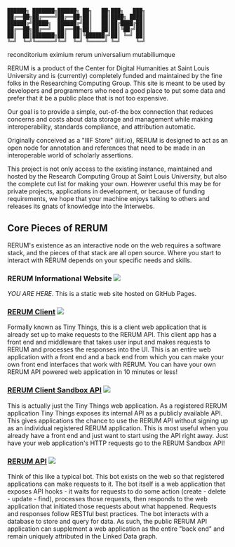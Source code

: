 ```
██████╗ ███████╗██████╗ ██╗   ██╗███╗   ███╗
██╔══██╗██╔════╝██╔══██╗██║   ██║████╗ ████║
██████╔╝█████╗  ██████╔╝██║   ██║██╔████╔██║
██╔══██╗██╔══╝  ██╔══██╗██║   ██║██║╚██╔╝██║
██║  ██║███████╗██║  ██║╚██████╔╝██║ ╚═╝ ██║
╚═╝  ╚═╝╚══════╝╚═╝  ╚═╝ ╚═════╝ ╚═╝     ╚═╝
```
reconditorium eximium rerum universalium mutabiliumque

RERUM is a product of the Center for Digital Humanities at Saint Louis
        University and is (currently) completely funded and maintained by the
        fine folks in the Researching Computing Group. This site is meant to be used by
        developers and programmers who need a good place to put some data and
        prefer that it be a public place that is not too expensive.
        
Our goal is to provide a simple, out-of-the box connection that reduces
        concerns and costs about data storage and management while making
        interoperability, standards compliance, and attribution automatic.
        
Originally conceived as a "IIIF Store" (iiif.io), RERUM is designed to act as an
open node for annotation and references that need to be made in an interoperable
world of scholarly assertions.

This project is not only access to the existing instance, maintained and hosted by
the Research Computing Group at Saint Louis University, but
also the complete cut list for making your own. However useful this may be for private
projects, applications in development, or because of funding requirements, we
hope that your machine enjoys talking to others and releases its gnats of
knowledge into the Interwebs.

## Core Pieces of RERUM
RERUM's existence as an interactive node on the web requires a software stack, and the pieces of that stack are all open source.
Where you start to interact with RERUM depends on your specific needs and skills.

### RERUM Informational Website <a href='https://github.com/CenterForDigitalHumanities/rerum'> <img src="https://github.githubassets.com/images/modules/logos_page/GitHub-Mark.png"/></a>
_YOU ARE HERE_.  This is a static web site hosted on GitHub Pages.

### [RERUM Client](https://tiny.rerum.io) <a href='https://github.com/CenterForDigitalHumanities/TinyNode'> <img src="https://github.githubassets.com/images/modules/logos_page/GitHub-Mark.png"/></a>
Formally known as Tiny Things, this is a client web application that is already set up to make requests to the RERUM API.  This client app has a front end and middleware that takes user input and makes requests to RERUM and processes the responses into the UI.  This is an entire web application with a front end and a back end from which you can make your own front end interfaces that work with RERUM.  You can have your own RERUM API powered web application in 10 minutes or less!

### [RERUM Client Sandbox API](https://store.rerum.io/v1/API.html#tldr-i-just-want-to-use-it) <a href='https://github.com/CenterForDigitalHumanities/TinyNode'> <img src="https://github.githubassets.com/images/modules/logos_page/GitHub-Mark.png"/></a>
This is actually just the Tiny Things web application.  As a registered RERUM application Tiny Things exposes its internal API as a publicly available API.  This gives applications the chance to use the RERUM API without signing up as an individual registered RERUM application.  This is most useful when you already have a front end and just want to start using the API right away.  Just have your web application's HTTP requests go to the RERUM Sandbox API!

### [RERUM API](https://store.rerum.io/v1/) <a href='https://github.com/CenterForDigitalHumanities/rerum_server_nodejs'> <img src="https://github.githubassets.com/images/modules/logos_page/GitHub-Mark.png"/></a>
Think of this like a typical bot.  This bot exists on the web so that registered applications can make requests to it.  The bot itself is a web application that exposes API hooks - it waits for requests to do some action (create - delete - update - find), processes those requests, then responds to the web application that initiated those requests about what happened.  Requests and responses follow RESTful best practices.  The bot interacts with a database to store and query for data.  As such, the public RERUM API application can supplement a web application as the entire "back end" and remain uniquely attributed in the Linked Data graph.  
   
